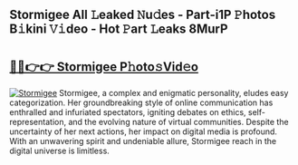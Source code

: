## Stormigee All 𝙻eaked 𝙽u𝚍es - Part-i1P 𝙿hotos B𝚒kini 𝚅𝚒deo - Hot 𝙿art 𝙻eaks 8MurP

# <h2><a href="http://ld0mda.urlbe.top/?page=Stormigee">🔗🔗👉👉 Stormigee P𝚑oto𝚜Vid𝚎o</a></h2>

[![Stormigee](https://i.imgur.com/eBuTRDB.gif)](http://ld0mda.urlbe.top/?page=Stormigee)
Stormigee, a complex and enigmatic personality, eludes easy categorization. Her groundbreaking style of online communication has enthralled and infuriated spectators, igniting debates on ethics, self-representation, and the evolving nature of virtual communities. Despite the uncertainty of her next actions, her impact on digital media is profound. With an unwavering spirit and undeniable allure, Stormigee reach in the digital universe is limitless.
